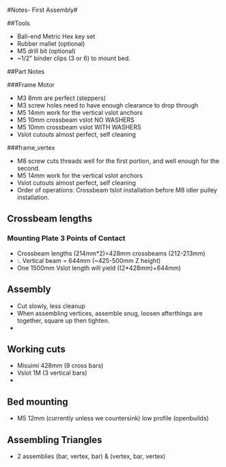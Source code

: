 #Notes- First Assembly#

##Tools
* Ball-end Metric Hex key set
* Rubber mallet (optional)
* M5 drill bit (optional)
* ~1/2" binder clips (3 or 6) to mount bed.

##Part Notes

###Frame Motor
* M3 8mm are perfect (steppers)
* M3 screw holes need to have enough clearance to drop through
* M5 14mm work for the vertical vslot anchors
* M5 10mm crossbeam vslot NO WASHERS
* M5 10mm crossbeam vslot WITH WASHERS
* Vslot cutouts almost perfect, self cleaning

###frame_vertex
* M8 screw cuts threads well for the first portion, and well enough for the second. 
* M5 14mm work for the vertical vslot anchors
* Vslot cutouts almost perfect, self cleaning
* Order of operations: Crossbeam tslot installation before M8 idler pulley installation.


## Crossbeam lengths

### Mounting Plate 3 Points of Contact

* Crossbeam lengths (214mm*2)=428mm crossbeams (212-213mm)
* :. Vertical beam = 644mm (~425-500mm Z height)
* One 1500mm Vslot length will yield ((2*428mm)+644mm)


## Assembly

* Cut slowly, less cleanup
* When assembling vertices, assemble snug, loosen afterthings are together, square up then tighten.
* 

## Working cuts

* Misuimi 428mm (9 cross bars)
* Vslot 1M (3 vertical bars)
* 
## Bed mounting 

* M5 12mm (currently unless we countersink) low profile (openbuilds)

## Assembling Triangles

* 2 assemblies (bar, vertex, bar) & (vertex, bar, vertex)
